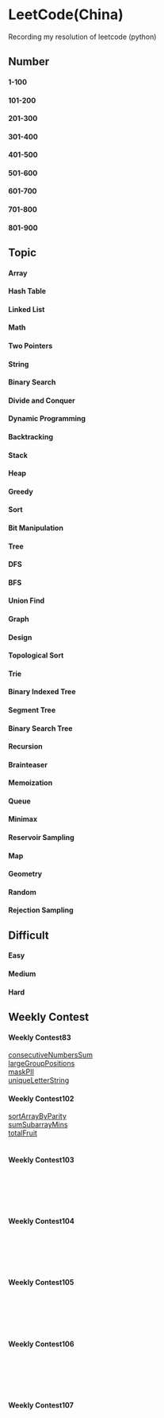 # LeetCode(China)

Recording my resolution of leetcode (python)


## Number
#### 1-100
#### 101-200
#### 201-300
#### 301-400
#### 401-500
#### 501-600
#### 601-700
#### 701-800
#### 801-900

## Topic
#### Array
#### Hash Table
#### Linked List
#### Math
#### Two Pointers
#### String
#### Binary Search
#### Divide and Conquer
#### Dynamic Programming
#### Backtracking
#### Stack
#### Heap
#### Greedy
#### Sort
#### Bit Manipulation
#### Tree
#### DFS
#### BFS
#### Union Find
#### Graph
#### Design
#### Topological Sort
#### Trie
#### Binary Indexed Tree
#### Segment Tree
#### Binary Search Tree
#### Recursion
#### Brainteaser
#### Memoization
#### Queue
#### Minimax
#### Reservoir Sampling
#### Map
#### Geometry
#### Random
#### Rejection Sampling


## Difficult

#### Easy
#### Medium
#### Hard

## Weekly Contest
#### Weekly Contest83
[consecutiveNumbersSum](github.com/crazyLayne/LeetCode-China-/blob/master/leetcodeContest/WeeklyContest83/consecutiveNumbersSum.py)<br>
[largeGroupPositions](github.com/crazyLayne/LeetCode-China-/blob/master/leetcodeContest/WeeklyContest83/largeGroupPositions.py)<br>
[maskPII](github.com/crazyLayne/LeetCode-China-/blob/master/leetcodeContest/WeeklyContest83/maskPII.py)<br>
[uniqueLetterString](github.com/crazyLayne/LeetCode-China-/blob/master/leetcodeContest/WeeklyContest83/uniqueLetterString.py)<br>
#### Weekly Contest102
[sortArrayByParity](github.com/crazyLayne/LeetCode-China-/blob/master/leetcodeContest/WeeklyContest102/sortArrayByParity.py)<br>
[sumSubarrayMins](github.com/crazyLayne/LeetCode-China-/blob/master/leetcodeContest/WeeklyContest102/sumSubarrayMins.py)<br>
[totalFruit](github.com/crazyLayne/LeetCode-China-/blob/master/leetcodeContest/WeeklyContest102/totalFruit.py)<br>
[]()<br>
#### Weekly Contest103
[]()<br>
[]()<br>
[]()<br>
[]()<br>
#### Weekly Contest104
[]()<br>
[]()<br>
[]()<br>
[]()<br>
#### Weekly Contest105
[]()<br>
[]()<br>
[]()<br>
[]()<br>
#### Weekly Contest106
[]()<br>
[]()<br>
[]()<br>
[]()<br>
#### Weekly Contest107
[]()<br>
[]()<br>
[]()<br>
[]()<br>